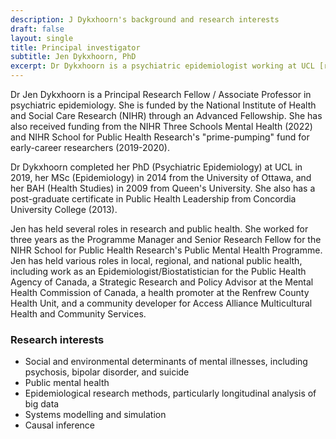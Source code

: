 ```yaml
---
description: J Dykxhoorn's background and research interests
draft: false
layout: single
title: Principal investigator
subtitle: Jen Dykxhoorn, PhD
excerpt: Dr Dykxhoorn is a psychiatric epidemiologist working at UCL [read more...]
---
```


Dr Jen Dykxhoorn is a Principal Research Fellow / Associate Professor in psychiatric epidemiology. She is funded by the National Institute of Health and Social Care Research (NIHR) through an Advanced Fellowship. She has also received funding from the NIHR Three Schools Mental Health (2022) and NIHR School for Public Health Research's "prime-pumping" fund for early-career researchers (2019-2020).

Dr Dykxhoorn completed her PhD (Psychiatric Epidemiology) at UCL in 2019, her MSc (Epidemiology) in 2014 from the University of Ottawa, and her BAH (Health Studies) in 2009 from Queen's University. She also has a post-graduate certificate in Public Health Leadership from Concordia University College (2013).

Jen has held several roles in research and public health. She worked for three years as the Programme Manager and Senior Research Fellow for the NIHR School for Public Health Research's Public Mental Health Programme. Jen has held various roles in local, regional, and national public health, including work as an Epidemiologist/Biostatistician for the Public Health Agency of Canada, a Strategic Research and Policy Advisor at the Mental Health Commission of Canada, a health promoter at the Renfrew County Health Unit, and a community developer for Access Alliance Multicultural Health and Community Services.

### Research interests

-   Social and environmental determinants of mental illnesses, including psychosis, bipolar disorder, and suicide
-   Public mental health  
-   Epidemiological research methods, particularly longitudinal analysis of big data
-   Systems modelling and simulation
-   Causal inference
